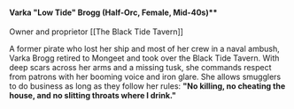#### Varka "Low Tide" Brogg (Half-Orc, Female, Mid-40s)**

Owner and proprietor [[The Black Tide Tavern]]

A former pirate who lost her ship and most of her crew in a naval ambush, Varka Brogg retired to Mongeet and took over the Black Tide Tavern. With deep scars across her arms and a missing tusk, she commands respect from patrons with her booming voice and iron glare. She allows smugglers to do business as long as they follow her rules: **"No killing, no cheating the house, and no slitting throats where I drink."**